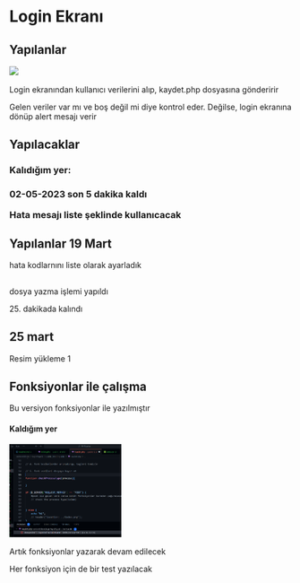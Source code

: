 <h1>Login Ekranı</h1>
<h2>Yapılanlar</h2>
<img src="./images/uye_giri_ekrani.png" width="300px">
<p>Login ekranından kullanıcı verilerini alıp, kaydet.php dosyasına gönderirir</p>
<p>Gelen veriler var mı ve boş değil mi diye kontrol eder. Değilse, login ekranına dönüp alert mesajı verir</p>

<h2>Yapılacaklar</h2>
<h3>Kalıdığım yer:<h3>
<p>02-05-2023 son 5 dakika kaldı</p>
<p>Hata mesajı liste şeklinde kullanıcacak</p>

<h2>Yapılanlar 19 Mart</h2>
<p>hata kodlarnını liste olarak ayarladık</p>

<h2></h2>
<p>dosya yazma işlemi yapıldı</p>
25. dakikada kalındı

<h2>25 mart</h2>
<p>Resim yükleme 1</p>

<h2>Fonksiyonlar ile çalışma</h2>
<p>Bu versiyon fonksiyonlar ile yazılmıştır</p>

<h4>Kaldığım yer</h4>
<img src="./kaldigim_yer.png" alt="kaldığım yer" width="200"/>
<p>Artık fonksiyonlar yazarak devam edilecek</p>
<p>Her fonksiyon için de bir test yazılacak</p>


